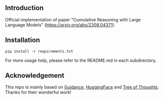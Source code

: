 ## Introduction

Official implementation of paper "Cumulative Reasoning with Large Language Models" (https://arxiv.org/abs/2308.04371).

## Installation

`pip install -r requirements.txt`

For more usage help, please refer to the README.md in each subdirectory.

## Acknowledgement

This repo is mainly based on [Guidance](https://github.com/microsoft/guidance), [HuggingFace](https://huggingface.co/) and [Tree of Thoughts](https://github.com/princeton-nlp/tree-of-thought-llm). Thanks for their wonderful work!
